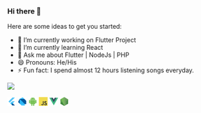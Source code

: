 ### Hi there 👋

<!--
**j-j-gajjar/j-j-gajjar** is a ✨ _special_ ✨ repository because its `README.md` (this file) appears on your GitHub profile.
- 🤔 I’m looking for help with
- 📫 How to reach me: ...
- 👯 I’m looking to collaborate on Github
-->

Here are some ideas to get you started:

- 🔭 I’m currently working on Flutter Project
- 🌱 I’m currently learning React
- 💬 Ask me about Flutter | NodeJs | PHP
- 😄 Pronouns: He/His
- ⚡ Fun fact: I spend almost 12 hours listening songs everyday.

<img src="https://github-readme-stats.vercel.app/api?username=j-j-gajjar&&show_icons=true&title_color=4863A0&icon_color=F6358A&text_color=7F38EC&bg_color=151515">


<code><img height="20" src="https://raw.githubusercontent.com/github/explore/80688e429a7d4ef2fca1e82350fe8e3517d3494d/topics/flutter/flutter.png"></code>
<code><img height="20" src="https://raw.githubusercontent.com/github/explore/80688e429a7d4ef2fca1e82350fe8e3517d3494d/topics/dart/dart.png"></code>
<code><img height="20" src="https://raw.githubusercontent.com/github/explore/80688e429a7d4ef2fca1e82350fe8e3517d3494d/topics/android/android.png"></code>
<code><img height="20" src="https://raw.githubusercontent.com/github/explore/80688e429a7d4ef2fca1e82350fe8e3517d3494d/topics/javascript/javascript.png"></code>
<code><img height="20" src="https://raw.githubusercontent.com/github/explore/80688e429a7d4ef2fca1e82350fe8e3517d3494d/topics/vue/vue.png"></code>
<code><img height="20" src="https://raw.githubusercontent.com/github/explore/80688e429a7d4ef2fca1e82350fe8e3517d3494d/topics/nodejs/nodejs.png"></code>  
